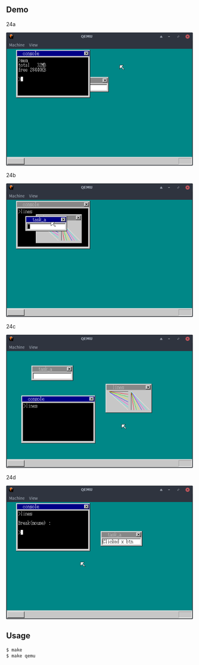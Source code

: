 ## Demo

24a

![template](https://github.com/watermelon892/OSPractice/blob/master/24_WindowOperation/pic/24a.png)

24b

![template](https://github.com/watermelon892/OSPractice/blob/master/24_WindowOperation/pic/24b.png)

24c

![template](https://github.com/watermelon892/OSPractice/blob/master/24_WindowOperation/pic/24c.png)

24d

![template](https://github.com/watermelon892/OSPractice/blob/master/24_WindowOperation/pic/24d.png)

## Usage

```
$ make
$ make qemu
```
